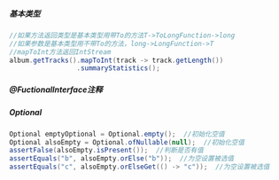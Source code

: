 ##### 基本类型

```java
//如果方法返回类型是基本类型用带To的方法T->ToLongFunction->long
//如果参数是基本类型用不带To的方法，long->LongFunction->T
//mapToInt方法返回IntStream
album.getTracks().mapToInt(track -> track.getLength())  
  				 .summaryStatistics();
```

##### @FuctionalInterface注释

##### Optional

```java
Optional emptyOptional = Optional.empty();  //初始化空值
Optional alsoEmpty = Optional.ofNullable(null);  //初始化空值
assertFalse(alsoEmpty.isPresent());  //判断是否有值
assertEquals("b", alsoEmpty.orElse("b"));  //为空设置被选值
assertEquals("c", alsoEmpty.orElseGet(() -> "c"));  //为空设置被选值
```



